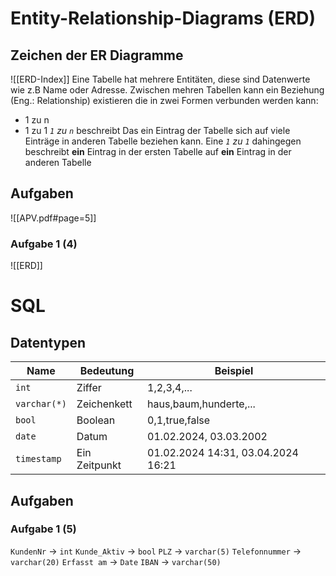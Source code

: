 # Entity-Relationship-Diagrams (ERD)
## Zeichen der ER Diagramme

![[ERD-Index]]
Eine Tabelle hat mehrere Entitäten, diese sind Datenwerte wie z.B Name oder Adresse.
Zwischen mehren Tabellen kann ein Beziehung (Eng.: Relationship) existieren die in zwei Formen verbunden werden kann:
- 1 zu n 
- 1 zu 1
*`1` zu `n`*  beschreibt Das ein Eintrag der Tabelle sich auf viele Einträge in anderen Tabelle beziehen kann.
Eine *`1` zu `1`* dahingegen beschreibt **ein** Eintrag in der ersten Tabelle auf **ein** Eintrag in der anderen Tabelle
## Aufgaben


![[APV.pdf#page=5]]
### Aufgabe 1 (4)
![[ERD]]


# SQL
## Datentypen
| Name         | Bedeutung     | Beispiel                           |
| ------------ | ------------- | ---------------------------------- |
| `int`        | Ziffer        | 1,2,3,4,...                        |
| `varchar(*)` | Zeichenkett   | haus,baum,hunderte,...             |
| `bool`       | Boolean       | 0,1,true,false                     |
| `date`       | Datum         | 01.02.2024, 03.03.2002             |
| `timestamp`  | Ein Zeitpunkt | 01.02.2024 14:31, 03.04.2024 16:21 |

## Aufgaben

### Aufgabe 1 (5)
`KundenNr` -> `int`
`Kunde_Aktiv` -> `bool`
`PLZ` -> `varchar(5)`
`Telefonnummer` -> `varchar(20)`
`Erfasst am` -> `Date`
`IBAN` -> `varchar(50)`


